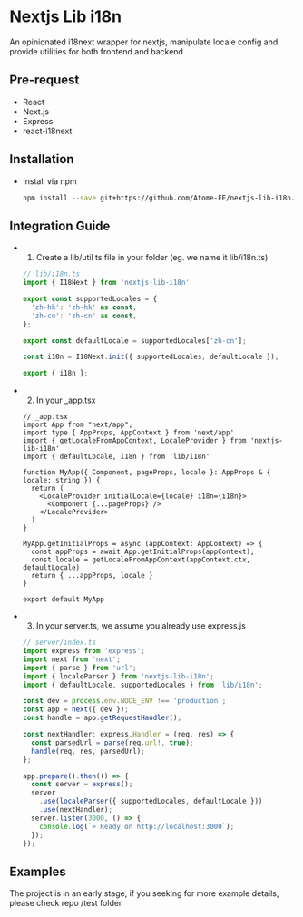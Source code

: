 # Nextjs Lib i18n

An opinionated i18next wrapper for nextjs, manipulate locale config and provide utilities for both frontend and backend


## Pre-request

- React
- Next.js
- Express
- react-i18next

## Installation

- Install via npm

  ```bash
  npm install --save git+https://github.com/Atome-FE/nextjs-lib-i18n.git#master
  ```

## Integration Guide

- 1. Create a lib/util ts file in your folder (eg. we name it lib/i18n.ts)
  
  ```typescript
  // lib/i18n.ts
  import { I18Next } from 'nextjs-lib-i18n'

  export const supportedLocales = {
    'zh-hk': 'zh-hk' as const,
    'zh-cn': 'zh-cn' as const,
  };

  export const defaultLocale = supportedLocales['zh-cn'];

  const i18n = I18Next.init({ supportedLocales, defaultLocale });

  export { i18n };
  ```

- 2. In your _app.tsx
  
  ```tsx
  // _app.tsx
  import App from "next/app";
  import type { AppProps, AppContext } from 'next/app'
  import { getLocaleFromAppContext, LocaleProvider } from 'nextjs-lib-i18n'
  import { defaultLocale, i18n } from 'lib/i18n'

  function MyApp({ Component, pageProps, locale }: AppProps & { locale: string }) {
    return (
      <LocaleProvider initialLocale={locale} i18n={i18n}>
        <Component {...pageProps} />
      </LocaleProvider>
    )
  }

  MyApp.getInitialProps = async (appContext: AppContext) => {
    const appProps = await App.getInitialProps(appContext);
    const locale = getLocaleFromAppContext(appContext.ctx, defaultLocale)
    return { ...appProps, locale }
  }

  export default MyApp
  ```

- 3. In your server.ts, we assume you already use express.js
  
  ```typescript
  // server/index.ts
  import express from 'express';
  import next from 'next';
  import { parse } from 'url';
  import { localeParser } from 'nextjs-lib-i18n';
  import { defaultLocale, supportedLocales } from 'lib/i18n';

  const dev = process.env.NODE_ENV !== 'production';
  const app = next({ dev });
  const handle = app.getRequestHandler();

  const nextHandler: express.Handler = (req, res) => {
    const parsedUrl = parse(req.url!, true);
    handle(req, res, parsedUrl);
  };

  app.prepare().then(() => {
    const server = express();
    server
      .use(localeParser({ supportedLocales, defaultLocale }))
      .use(nextHandler);
    server.listen(3000, () => {
      console.log(`> Ready on http://localhost:3000`);
    });
  });

  ```

## Examples
The project is in an early stage, if you seeking for more example details, please check repo /test folder